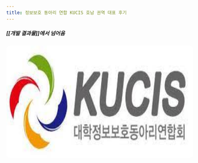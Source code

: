 ```yaml
---
title: 정보보호 동아리 연합 KUCIS 호남 권역 대표 후기
---
```


##### [[개발 결과물]]에서 넘어옴

<img width="500vw" height="300vh" src="../assets/kucis.jpeg">


<style>
    img
    {
        border-radius: 10px;
    }
</style>